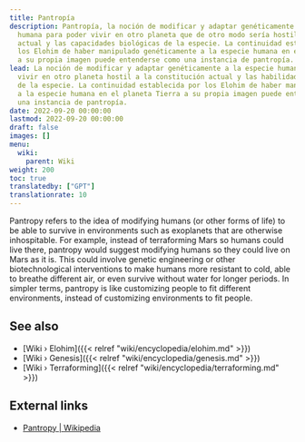 ```yaml
---
title: Pantropía
description: Pantropía, la noción de modificar y adaptar genéticamente a la especie
  humana para poder vivir en otro planeta que de otro modo sería hostil a la constitución
  actual y las capacidades biológicas de la especie. La continuidad establecida por
  los Elohim de haber manipulado genéticamente a la especie humana en el planeta Tierra
  a su propia imagen puede entenderse como una instancia de pantropía.
lead: La noción de modificar y adaptar genéticamente a la especie humana para poder
  vivir en otro planeta hostil a la constitución actual y las habilidades biológicas
  de la especie. La continuidad establecida por los Elohim de haber manipulado genéticamente
  a la especie humana en el planeta Tierra a su propia imagen puede entenderse como
  una instancia de pantropía.
date: 2022-09-20 00:00:00
lastmod: 2022-09-20 00:00:00
draft: false
images: []
menu:
  wiki:
    parent: Wiki
weight: 200
toc: true
translatedby: ["GPT"]
translationrate: 10
---
```


Pantropy refers to the idea of modifying humans (or other forms of life) to be able to survive in environments such as exoplanets that are otherwise inhospitable. For example, instead of terraforming Mars so humans could live there, pantropy would suggest modifying humans so they could live on Mars as it is. This could involve genetic engineering or other biotechnological interventions to make humans more resistant to cold, able to breathe different air, or even survive without water for longer periods. In simpler terms, pantropy is like customizing people to fit different environments, instead of customizing environments to fit people.

## See also

- [Wiki › Elohim]({{< relref "wiki/encyclopedia/elohim.md" >}})
- [Wiki › Genesis]({{< relref "wiki/encyclopedia/genesis.md" >}})
- [Wiki › Terraforming]({{< relref "wiki/encyclopedia/terraforming.md" >}})

## External links

- [Pantropy | Wikipedia](https://en.wikipedia.org/wiki/Pantropy)
